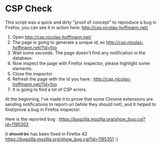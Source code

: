 # CSP Check

This script was a quick and dirty "proof of concept" to reproduce a bug in Firefox, you can see it in action here: http://csp.nicolas-hoffmann.net/

1. Open http://csp.nicolas-hoffmann.net/ 
2. The page is going to generate a unique id, ex http://csp.nicolas-hoffmann.net/?id=foo
3. Wait some seconds. The page doesn't find any notification in the database.
4. Now inspect the page with Firefox inspector, please highlight some elements.
5. Close the inspector
6. Refresh the page with the id you have : http://csp.nicolas-hoffmann.net/?id=foo
7. It is going to find a lot of CSP errors.

At the beginning, I've made it to prove that some Chrome extensions are sending notifications to report-uri (while they should not), and it helped to find/prove a bug in Firefox Inspector.

Here is the reported bug : https://bugzilla.mozilla.org/show_bug.cgi?id=1195302

It <del>should be</del> has been fixed in Firefox 42 https://bugzilla.mozilla.org/show_bug.cgi?id=1185351 :)
